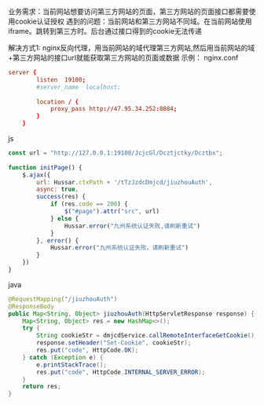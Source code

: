 业务需求：当前网站想要访问第三方网站的页面，第三方网站的页面接口都需要使用cookie认证授权
遇到的问题：当前网站和第三方网站不同域。在当前网站使用iframe。跳转到第三方时。后台通过接口得到的cookie无法传递

解决方式1:
nginx反向代理，用当前网站的域代理第三方网站,然后用当前网站的域+第三方网站的接口url就能获取第三方网站的页面或数据
示例：
nginx.conf
```conf
server {
        listen  19100;
        #server_name  localhost;
        
        location / {
            proxy_pass http://47.95.34.252:8084;
        }
    }
```

js
```js
const url = "http://127.0.0.1:19100/JcjcGl/Dcztjctky/Dcztbx";  
  
function initPage() {  
    $.ajax({  
        url: Hussar.ctxPath + '/tTzJzdcDmjcd/jiuzhouAuth',  
        async: true,  
        success(res) {  
            if (res.code == 200) {  
                $("#page").attr("src", url)  
            } else {  
                Hussar.error("九州系统认证失败,请刷新重试")  
            }  
        }, error() {  
            Hussar.error("九州系统认证失败，请刷新重试")  
        }  
    })  
}
```

java
```java
@RequestMapping("/jiuzhouAuth")  
@ResponseBody  
public Map<String, Object> jiuzhouAuth(HttpServletResponse response) {  
    Map<String, Object> res = new HashMap<>();  
    try {  
        String cookieStr = dmjcdService.callRemoteInterfaceGetCookie();  
        response.setHeader("Set-Cookie", cookieStr);  
        res.put("code", HttpCode.OK);  
    } catch (Exception e) {  
        e.printStackTrace();  
        res.put("code", HttpCode.INTERNAL_SERVER_ERROR);  
    }  
    return res;  
}
```